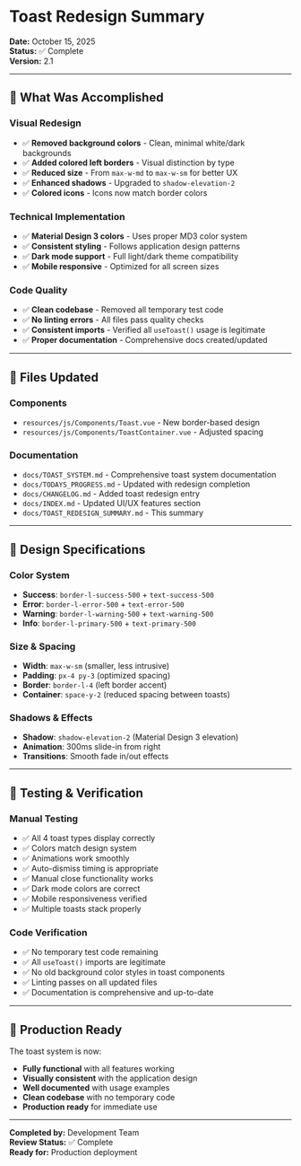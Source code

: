 # Toast Redesign Summary

**Date:** October 15, 2025  
**Status:** ✅ Complete  
**Version:** 2.1

---

## 🎯 What Was Accomplished

### Visual Redesign

- ✅ **Removed background colors** - Clean, minimal white/dark backgrounds
- ✅ **Added colored left borders** - Visual distinction by type
- ✅ **Reduced size** - From `max-w-md` to `max-w-sm` for better UX
- ✅ **Enhanced shadows** - Upgraded to `shadow-elevation-2`
- ✅ **Colored icons** - Icons now match border colors

### Technical Implementation

- ✅ **Material Design 3 colors** - Uses proper MD3 color system
- ✅ **Consistent styling** - Follows application design patterns
- ✅ **Dark mode support** - Full light/dark theme compatibility
- ✅ **Mobile responsive** - Optimized for all screen sizes

### Code Quality

- ✅ **Clean codebase** - Removed all temporary test code
- ✅ **No linting errors** - All files pass quality checks
- ✅ **Consistent imports** - Verified all `useToast()` usage is legitimate
- ✅ **Proper documentation** - Comprehensive docs created/updated

---

## 📁 Files Updated

### Components

- `resources/js/Components/Toast.vue` - New border-based design
- `resources/js/Components/ToastContainer.vue` - Adjusted spacing

### Documentation

- `docs/TOAST_SYSTEM.md` - Comprehensive toast system documentation
- `docs/TODAYS_PROGRESS.md` - Updated with redesign completion
- `docs/CHANGELOG.md` - Added toast redesign entry
- `docs/INDEX.md` - Updated UI/UX features section
- `docs/TOAST_REDESIGN_SUMMARY.md` - This summary

---

## 🎨 Design Specifications

### Color System

- **Success**: `border-l-success-500` + `text-success-500`
- **Error**: `border-l-error-500` + `text-error-500`
- **Warning**: `border-l-warning-500` + `text-warning-500`
- **Info**: `border-l-primary-500` + `text-primary-500`

### Size & Spacing

- **Width**: `max-w-sm` (smaller, less intrusive)
- **Padding**: `px-4 py-3` (optimized spacing)
- **Border**: `border-l-4` (left border accent)
- **Container**: `space-y-2` (reduced spacing between toasts)

### Shadows & Effects

- **Shadow**: `shadow-elevation-2` (Material Design 3 elevation)
- **Animation**: 300ms slide-in from right
- **Transitions**: Smooth fade in/out effects

---

## 🧪 Testing & Verification

### Manual Testing

- ✅ All 4 toast types display correctly
- ✅ Colors match design system
- ✅ Animations work smoothly
- ✅ Auto-dismiss timing is appropriate
- ✅ Manual close functionality works
- ✅ Dark mode colors are correct
- ✅ Mobile responsiveness verified
- ✅ Multiple toasts stack properly

### Code Verification

- ✅ No temporary test code remaining
- ✅ All `useToast()` imports are legitimate
- ✅ No old background color styles in toast components
- ✅ Linting passes on all updated files
- ✅ Documentation is comprehensive and up-to-date

---

## 🚀 Production Ready

The toast system is now:

- **Fully functional** with all features working
- **Visually consistent** with the application design
- **Well documented** with usage examples
- **Clean codebase** with no temporary code
- **Production ready** for immediate use

---

**Completed by:** Development Team  
**Review Status:** ✅ Complete  
**Ready for:** Production deployment
